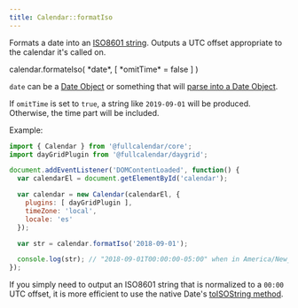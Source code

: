 ```yaml
---
title: Calendar::formatIso
---
```


Formats a date into an [ISO8601 string](https://en.wikipedia.org/wiki/ISO_8601). Outputs a UTC offset appropriate to the calendar it's called on.

<div class='spec' markdown='1'>
calendar.formateIso( *date*, [ *omitTime* = false ] )
</div>

`date` can be a [Date Object](date-object) or something that will [parse into a Date Object](date-parsing).

If `omitTime` is set to `true`, a string like `2019-09-01` will be produced. Otherwise, the time part will be included.

Example:

```js
import { Calendar } from '@fullcalendar/core';
import dayGridPlugin from '@fullcalendar/daygrid';

document.addEventListener('DOMContentLoaded', function() {
  var calendarEl = document.getElementById('calendar');

  var calendar = new Calendar(calendarEl, {
    plugins: [ dayGridPlugin ],
    timeZone: 'local',
    locale: 'es'
  });

  var str = calendar.formatIso('2018-09-01');

  console.log(str); // "2018-09-01T00:00:00-05:00" when in America/New_York
});
```

If you simply need to output an ISO8601 string that is normalized to a `00:00` UTC offset, it is more efficient to use the native Date's [toISOString method](https://developer.mozilla.org/en-US/docs/Web/JavaScript/Reference/Global_Objects/Date/toISOString).
